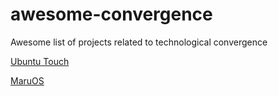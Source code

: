 # awesome-convergence
Awesome list of projects related to technological convergence

[Ubuntu Touch](https://github.com/ubports/ubuntu-touch)

[MaruOS](https://github.com/maruos/maruos#maru-os)
